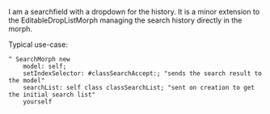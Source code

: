 I am a searchfield with a dropdown for the history. It is a minor extension to the EditableDropListMorph managing the search history directly in the morph. 

Typical use-case:

	^ SearchMorph new
		model: self;
		setIndexSelector: #classSearchAccept:; "sends the search result to the model"
		searchList: self class classSearchList; "sent on creation to get the initial search list"
		yourself
	
	